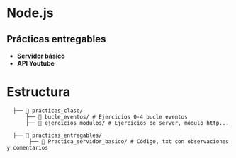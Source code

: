 # Node.js

## Prácticas entregables

- **Servidor básico**
- **API Youtube**

# Estructura

      ├── 📁 practicas_clase/ 
          ├── 📁 bucle_eventos/ # Ejercicios 0-4 bucle eventos
          ├── 📁 ejercicios_modulos/ # Ejercicios de server, módulo http...
          
      ├── 📁 practicas_entregables/
           ├── 📁 Practica_servidor_basico/ # Código, txt con observaciones y comentarios 
